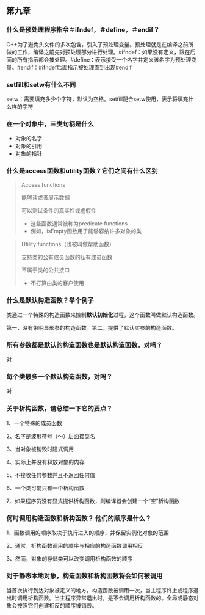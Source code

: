 ## 第九章



### 什么是预处理程序指令＃ifndef，＃define，＃endif？

C++为了避免头文件的多次包含，引入了预处理变量。预处理就是在编译之前所做的工作，编译之前先对预处理部分进行处理。#ifndef：如果没有定义，跟在后面的所有指示都会被处理。#define：表示接受一个名字并定义该名字为预处理变量。#endif：#ifndef后面指示被处理直到出现#endif

### setfill和setw有什么不同

setw：需要填充多少个字符，默认为空格。setfill配合setw使用，表示将填充什么样的字符

### 在一个对象中，三类句柄是什么

- 对象的名字
- 对象的引用
- 对象的指针

### 什么是access函数和utility函数？它们之间有什么区别

> Access functions
>
> 能够读或者展示数据
>
> 可以测试条件的真实性或虚假性
>
> - 这些函数通常被称为predicate functions
> - 例如，isEmpty函数用于能够容纳许多对象的类

> Utility functions（也被叫做帮助函数）
>
> 支持类的公有成员函数的私有成员函数
>
> 不属于类的公共接口
>
> - 不打算由类的客户使用

### 什么是默认构造函数？举个例子

类通过一个特殊的构造函数来控制**默认初始化**过程，这个函数叫做默认构造函数。 

第一，没有带明显形参的构造函数。第二，提供了默认实参的构造函数。

### 所有参数都是默认的构造函数也是默认构造函数，对吗？

对

### 每个类最多一个默认构造函数，对吗？

对

### 关于析构函数，请总结一下它的要点？

1、一个特殊的成员函数

2、名字是波形符号（～）后面接类名

3、当对象被销毁时隐式调用

4、实际上并没有释放对象的内存

5、不接收任何参数并且不返回任何值

6、一个类可能只有一个析构函数

7、如果程序员没有显式提供析构函数，则编译器会创建一个“空”析构函数

### 何时调用构造函数和析构函数？ 他们的顺序是什么？

1、函数调用的顺序取决于执行进入的顺序，并保留实例化对象的范围

2、通常，析构函数调用的顺序与相应的构造函数调用相反

3、然而，对象的存储类可以改变调用析构函数的顺序

### 对于静态本地对象，构造函数和析构函数将会如何被调用

当首次执行到达对象被定义的地方，构造函数被调用一次，当主程序终止或程序退出时调用析构函数。当主程序异常退出时，是不会调用析构函数的。全局或静态对象会按照它们创建相反的顺序被销毁。